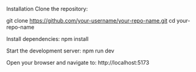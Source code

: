 Installation
Clone the repository:

git clone https://github.com/your-username/your-repo-name.git
cd your-repo-name

Install dependencies:
npm install

Start the development server:
npm run dev


Open your browser and navigate to:
http://localhost:5173
